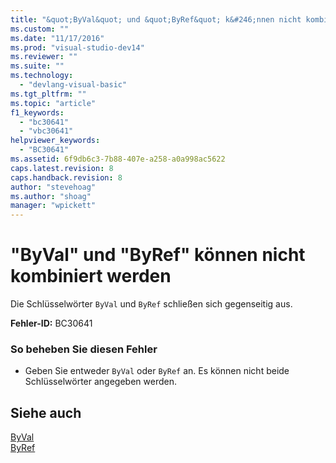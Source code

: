 ```yaml
---
title: "&quot;ByVal&quot; und &quot;ByRef&quot; k&#246;nnen nicht kombiniert werden | Microsoft Docs"
ms.custom: ""
ms.date: "11/17/2016"
ms.prod: "visual-studio-dev14"
ms.reviewer: ""
ms.suite: ""
ms.technology: 
  - "devlang-visual-basic"
ms.tgt_pltfrm: ""
ms.topic: "article"
f1_keywords: 
  - "bc30641"
  - "vbc30641"
helpviewer_keywords: 
  - "BC30641"
ms.assetid: 6f9db6c3-7b88-407e-a258-a0a998ac5622
caps.latest.revision: 8
caps.handback.revision: 8
author: "stevehoag"
ms.author: "shoag"
manager: "wpickett"
---
```

# &quot;ByVal&quot; und &quot;ByRef&quot; k&#246;nnen nicht kombiniert werden
Die Schlüsselwörter `ByVal` und `ByRef` schließen sich gegenseitig aus.  
  
 **Fehler\-ID:** BC30641  
  
### So beheben Sie diesen Fehler  
  
-   Geben Sie entweder `ByVal` oder `ByRef` an. Es können nicht beide Schlüsselwörter angegeben werden.  
  
## Siehe auch  
 [ByVal](../../visual-basic/language-reference/modifiers/byval.md)   
 [ByRef](../../visual-basic/language-reference/modifiers/byref.md)